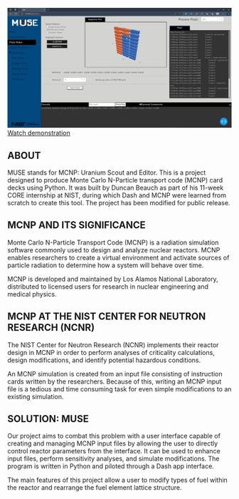 ![Plate Edit Page of MUSE App](./MUSE_example.jpg)
[Watch demonstration](https://youtu.be/VsZNa7hB57g)

## ABOUT
MUSE stands for MCNP: Uranium Scout and Editor. This is a project designed to produce Monte Carlo N-Particle transport code (MCNP) card decks using Python. It was built by Duncan Beauch as part of his 11-week CORE internship at NIST, during which Dash and MCNP were learned from scratch to create this tool. The project has been modified for public release.

## MCNP AND ITS SIGNIFICANCE
Monte Carlo N-Particle Transport Code (MCNP) is a radiation simulation software commonly used to design and analyze nuclear reactors. MCNP enables researchers to create a virtual environment and activate sources of particle radiation to determine how a system will behave over time.

MCNP is developed and maintained by Los Alamos National Laboratory, distributed to licensed users for research in nuclear engineering and medical physics.

## MCNP AT THE NIST CENTER FOR NEUTRON RESEARCH (NCNR)
The NIST Center for Neutron Research (NCNR) implements their reactor design in MCNP in order to perform analyses of criticality calculations, design modifications, and identify potential hazardous conditions.

An MCNP simulation is created from an input file consisting of instruction cards written by the researchers. Because of this, writing an MCNP input file is a tedious and time consuming task for even simple modifications to an existing simulation.

## SOLUTION: MUSE
Our project aims to combat this problem with a user interface capable of creating and managing MCNP input files by allowing the user to directly control reactor parameters from the interface. It can be used to enhance input files, perform sensitivity analyses, and simulate modifications. The program is written in Python and piloted through a Dash app interface.

The main features of this project allow a user to modify types of fuel within the reactor and rearrange the fuel element lattice structure.
